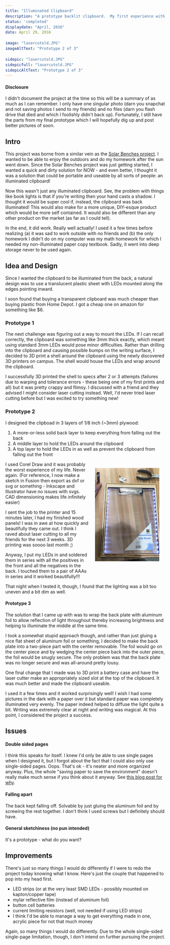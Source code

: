 ```yaml
---
title: "Illuminated Clipboard"
description: "A prototype backlit clipboard.  My first experience with laser cutting."
status: 'completed'
displaydate: "April, 2016"
date: April 29, 2016

image: "lasercutold.JPG"
imageAltText: "Prototype 2 of 3"

sidepic: "lasercutold.JPG"
sidepicfull: "lasercutold.JPG"
sidepicAltText: "Prototype 2 of 3"
---
```


#### Disclosure
I didn't document the project at the time so this will be a summary of as much as I can remember.  I only have one singular photo (darn you snapchat and not saving photos I send to my friends) and no files (darn you flash drive that died and which I foolishly didn't back up).  Fortunately, I still have the parts from my final prototype which I will hopefully dig up and post better pictures of soon.
## Intro
This project was borne from a similar vein as the <a href="/projects/solarbenches">Solar Benches project</a>.  I wanted to be able to enjoy the outdoors and do my homework after the sun went down.  Since the Solar Benches project was just getting started, I wanted a quick and dirty solution for NOW - and even better, I thought it was a solution that could be portable and useable by all sorts of people: an illuminated clipboard!

Now this wasn't just any illuminated clipboard.  See, the problem with things like book lights is that if you're writing then your hand casts a shadow.  I thought it would be super cool if, instead, the clipboard was back illuminated!  This would also make for a more unique, DIY-esque product which would be more self contained.  It would also be different than any other product on the market (as far as I could tell).

In the end, it did work.  Really well actually!  I used it a few times before realizing (a) it was sad to work outside with no friends and (b) the only homework I didn't do on my computer was my math homework for which I needed my non-illuminated paper copy textbook.  Sadly, it went into deep storage never to be used again.

## Idea and Design
Since I wanted the clipboard to be illuminated from the back, a natural design was to use a translucent plastic sheet with LEDs mounted along the edges pointing inward.

I soon found that buying a transparent clipboard was much cheaper than buying plastic from Home Depot.  I got a cheap one on amazon for something like $6.

### Prototype 1
The next challenge was figuring out a way to mount the LEDs.  If I can recall correctly, the clipboard was something like 3mm thick exactly, which meant using standard 3mm LEDs would pose minor difficulties.  Rather than drilling into the clipboard and causing possible bumps on the writing surface, I decided to 3D print a shell around the clipboard using the newly discovered 3D printers on campus.  The shell would house the LEDs and wrap around the clipboard.

I successfully 3D printed the shell to specs after 2 or 3 attempts (failures due to warping and tolerance errors - these being one of my first prints and all) but it was pretty crappy and flimsy.  I discussed with a friend and they advised I might consider laser cutting instead.  Well, I'd never tried laser cutting before but I was excited to try something new!

### Prototype 2
I designed the clipboad in 3 layers of 1/8 inch (~3mm) plywood:
1.  A more-or-less solid back layer to keep everything from falling out the back
2.  A middle layer to hold the LEDs around the clipboard
3.  A top layer to hold the LEDs in as well as prevent the clipboard from falling out the front

<div style="margin:20px;width:40%;float:right">
<a href="lasercutold.JPG"><img src="lasercutold.JPG" style="margin:auto;" /></a>
</div>
I used Corel Draw and it was probably the worst experience of my life.  Never again.  (For reference, I now make a sketch in Fusion then export as dxf or svg or something - Inkscape and Illustrator have no issues with svgs.  CAD dimensioning makes life infinitely easier)

I sent the job to the printer and 15 minutes later, I had my finished wood panels!  I was in awe at how quickly and beautifully they came out.  I think I raved about laser cutting to all my friends for the next 3 weeks.  3D printing was soooo last month ;)

Anyway, I put my LEDs in and soldered them in series with all the positives in the front and all the negatives in the back.  I touched them to a pair of AAAs in series and it worked beautifully!!!

That night when I tested it, though, I found that the lighting was a bit too uneven and a bit dim as well.

#### Prototype 3
The solution that I came up with was to wrap the back plate with aluminum foil to allow reflection of light throughout thereby increasing brightness and helping to illuminate the middle at the same time.

I took a somewhat stupid approach though, and rather than just gluing a nice flat sheet of aluminum foil or something, I decided to make the back plate into a two-piece part with the center removable.  The foil would go on the center piece and by wedging the center piece back into the outer piece, the foil would be snugly secure.  The only problem was that the back plate was no longer secure and was all-around pretty lousy.

One final change that I made was to 3D print a battery case and have the laser cutter make an appropriately sized slot at the top of the clipboard.  It was much better and made the clipboard useable.

I used it a few times and it worked surprisingly well!  I wish I had some pictures in the dark with a paper over it but standard paper was completely illuminated very evenly.  The paper indeed helped to diffuse the light quite a bit.  Writing was extremely clear at night and writing was magical.  At this point, I considered the project a success.

## Issues
#### Double sided pages
I think this speaks for itself.  I knew I'd only be able to use single pages when I designed it, but I forgot about the fact that I could also only use single-sided pages.  Oops.  That's ok - it's neater and more organized anyway.  Plus, the whole "saving paper to save the environment" doesn't really make much sense if you think about it anyway.  See <a href="/blog/2018-01-04">this blog post for why</a>.

#### Falling apart
The back kept falling off.  Solvable by just gluing the aluminum foil and by screwing the rest together.  I don't think I used screws but I definitely should have.

#### General sketchiness (no pun intended)
It's a prototype - what do you want?

## Improvements
There's just so many things I would do differently if I were to redo the project today knowing what I know.  Here's just the couple that happened to pop into my head first.
* LED strips (or at the very least SMD LEDs - possibly mounted on kapton/copper tape)
* mylar reflective film (instead of aluminum foil)
* button cell batteries
* current limiting resistors (well, not needed if using LED strips)
* I think I'd be able to manage a way to get everything made in one, acrylic piece for not that much money

Again, so many things I would do differently.  Due to the whole single-sided single-page limitation, though, I don't intend on further pursuing the project.